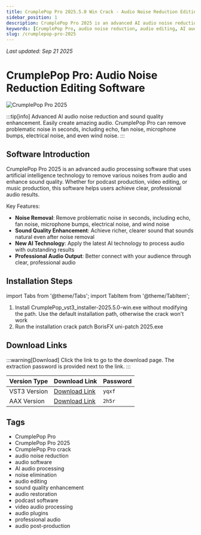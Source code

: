 ```yaml
---
title: CrumplePop Pro 2025.5.0 Win Crack - Audio Noise Reduction Editing Software
sidebar_position: 1
description: CrumplePop Pro 2025 is an advanced AI audio noise reduction software that easily removes echo, fan noise, microphone bumps and other noise to enhance sound quality.
keywords: [CrumplePop Pro, audio noise reduction, audio editing, AI audio processing, noise elimination, audio software, audio restoration, sound quality enhancement]
slug: /crumplepop-pro-2025
---
```

<!--Above is frontmatter Part-generate depend on content meet Google Seo, you need to balance automation efficiency with Google's core ranking factors—especially E-E-A-T (Experience, Expertise, Authoritativeness, Trustworthiness) -->
*Last updated: Sep 21 2025*<!--generate depend on file modified time -->

<!--First Part-This is Title -->
# CrumplePop Pro: Audio Noise Reduction Editing Software

<!--Second Part-This is First Banner -->
![CrumplePop Pro 2025](https://www.gfxcamp.com/wp-content/uploads/2025/09/CrumplePop-Pro-2025.jpg)

:::tip[info]
Advanced AI audio noise reduction and sound quality enhancement. Easily create amazing audio. CrumplePop Pro can remove problematic noise in seconds, including echo, fan noise, microphone bumps, electrical noise, and even wind noise.
:::

## Software Introduction

CrumplePop Pro 2025 is an advanced audio processing software that uses artificial intelligence technology to remove various noises from audio and enhance sound quality. Whether for podcast production, video editing, or music production, this software helps users achieve clear, professional audio results.

Key Features:
- **Noise Removal**: Remove problematic noise in seconds, including echo, fan noise, microphone bumps, electrical noise, and wind noise
- **Sound Quality Enhancement**: Achieve richer, clearer sound that sounds natural even after noise removal
- **New AI Technology**: Apply the latest AI technology to process audio with outstanding results
- **Professional Audio Output**: Better connect with your audience through clear, professional audio

## Installation Steps

import Tabs from '@theme/Tabs';
import TabItem from '@theme/TabItem';

<Tabs>
  <TabItem value="installation" label="Installation Instructions" default>
    <ol>
      <li>Install CrumplePop_vst3_installer-2025.5.0-win.exe without modifying the path. Use the default installation path, otherwise the crack won't work</li>
      <li>Run the installation crack patch BorisFX uni-patch 2025.exe</li>
    </ol>
  </TabItem>
</Tabs>

## Download Links

:::warning[Download]
Click the link to go to the download page. The extraction password is provided next to the link.
:::

| Version Type | Download Link | Password |
|--------------|---------------|----------|
| VST3 Version | [Download Link](https://pan.baidu.com/s/1MNeqo8Yq6E-4UtHagFWvMw?pwd=yqxf) | `yqxf` |
| AAX Version | [Download Link](https://pan.baidu.com/s/1tsCs5aRERKmtn5yRqoa9NQ?pwd=2h5r) | `2h5r` |


## Tags

- CrumplePop Pro
- CrumplePop Pro 2025
- CrumplePop Pro crack
- audio noise reduction
- audio software
- AI audio processing
- noise elimination
- audio editing
- sound quality enhancement
- audio restoration
- podcast software
- video audio processing
- audio plugins
- professional audio
- audio post-production
